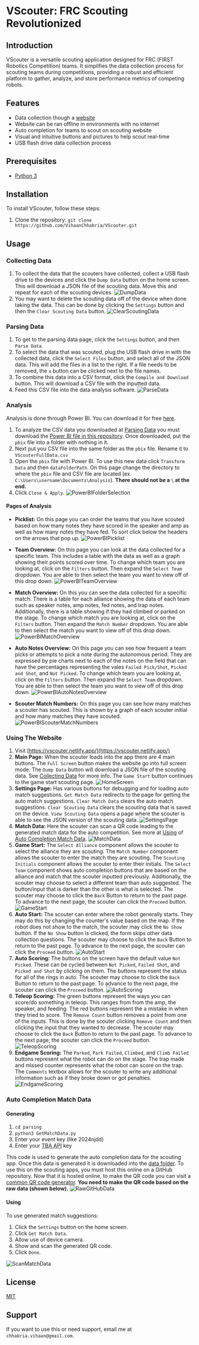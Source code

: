 # VScouter: FRC Scouting Revolutionized

## Introduction

VScouter is a versatile scouting application designed for FRC (FIRST Robotics Competition) teams. It simplifies the data collection process for scouting teams during competitions, providing a robust and efficient platform to gather, analyze, and store performance metrics of competing robots.

## Features

- Data collection though a [website](https://vscouter.netlify.app/)
- Website can be ran offline in environments with no internet
- Auto completion for teams to scout on scouting website
- Visual and intuitive buttons and pictures to help scout real-time
- USB flash drive data collection process

## Prerequisites

- [Python 3](https://www.python.org/downloads/)

## Installation

To install VScouter, follow these steps:

1. Clone the repository: `git clone https://github.com/VihaanChhabria/VScouter.git`

## Usage

### Collecting Data

1. To collect the data that the scouters have collected, collect a USB flash drive to the devices and click the `Dump Data` button on the home screen. This will download a JSON file of the scouting data. Move this and repeat for each of the scouting devices.
   ![DumpData](/readmeimages/DumpData.png)
2. You may want to delete the scouting data off of the device when done taking the data. This can be done by clicking the `Settings` button and then the `Clear Scouting Data` button.
   ![ClearScoutingData](/readmeimages/ClearScoutingData.gif)

### Parsing Data

1. To get to the parsing data page, click the `Settings` button, and then `Parse Data`.
2. To select the data that was scouted, plug the USB flash drive in with the collected data, click the `Select Files` button, and select all of the JSON data. This will add the files in a list to the right. If a file needs to be removed, the `x` button can be clicked next to the file names.
3. To combine this data into a CSV format, click the `Compile and Download` button. This will download a CSV file with the inputted data.
4. Feed this CSV file into the data analysis software.
   ![ParseData](/readmeimages/ParseData.gif)


### Analysis

Analysis is done through Power BI. You can download it for free [here](https://www.microsoft.com/en-us/power-platform/products/power-bi/downloads).

1. To analyze the CSV data you downloaded at [Parsing Data](#parsing-data) you must download the [Power BI file in this repository](/analysis/VScouterAnalysis.pbix). Once downloaded, put the `pbix` file into a folder with nothing in it.
2. Next put you CSV file into the same folder as the `pbix` file. Rename it to `VScouterFullData.csv`
3. Open the `pbix` file with Power BI. To use this new data click `Transform Data` and then `dataFolderPath`. On this page change the directory to where the `pbix` file and CSV file are located (ex. `C:\Users\username\Documents\Analysis`). **There should not be a `\` at the end.**
3. Click `Close & Apply`.
![PowerBIFolderSelection](/readmeimages/PowerBIFolderSelection.gif)

#### Pages of Analysis
- **Picklist:** On this page you can order the teams that you have scouted based on how many notes they have scored in the speaker and amp as well as how many notes they have fed. To sort click below the headers on the arrows that pop up.
![PowerBIPicklist](/readmeimages/PowerBIPicklist.png)

- **Team Overview:** On this page you can look at the data collected for a specific team. This includes a table with the data as well as a graph showing their points scored over time. To change which team you are looking at, click on the `Filters` button. Then expand the `Select Team` dropdown. You are able to then select the team you want to view off of this drop down.
![PowerBITeamOverview](/readmeimages/PowerBITeamOverview.png)

- **Match Overview:** On this you can see the data collected for a specific match. There is a table for  each alliance showing the data of each team such as speaker notes, amp notes, fed notes, and trap notes. Additionally, there is a table showing if they had climbed or parked on the stage. To change which match you are looking at, click on the `Filters` button. Then expand the `Match Number` dropdown. You are able to then select the match you want to view off of this drop down.
![PowerBIMatchOverview](/readmeimages/PowerBIMatchOverview.png)

- **Auto Notes Overview:** On this page you can see how frequent a team picks or attempts to pick a note during the autonomous period. They are expressed by pie charts next to each of the notes on the field that can have the percentages representing the vales `Failed Pick/Shot`, `Picked and Shot`, and `Not Picked`. To change which team you are looking at, click on the `Filters` button. Then expand the `Select Team` dropdown. You are able to then select the team you want to view off of this drop down.
![PowerBIAutoNotesOverview](/readmeimages/PowerBIAutoNotesOverview.png)

- **Scouter Match Numbers:** On this page you can see how many matches a scouter has scouted. This is shown by a graph of each scouter initial and how many matches they have scouted.
![PowerBIScouterMatchNumbers](/readmeimages/PowerBIScouterMatchNumbers.png)

### Using The Website

1. Visit [https://vscouter.netlify.app/](https://vscouter.netlify.app/)
2. **Main Page:** When the scouter loads into the app there are 4 main buttons. The `Full Screen` button makes the website go into full screen mode. The `Dump Data` button will download a JSON file of the scouting data. See [Collecting Data](#collecting-data) for more info. The `Game Start` button continues to the game start scouting page.
   ![HomeScreen](/readmeimages/HomeScreen.png)
3. **Settings Page:** Has various buttons for debugging and for loading auto match suggestions. `Get Match Data` redirects to the page for getting the auto match suggestions. `Clear Match Data` clears the auto match suggestions. `Clear Scouting Data` clears the scouting data that is saved on the device. `View Scouting Data` opens a page where the scouter is able to see the JSON version of the scouting data.
   ![SettingsPage](readmeimages/SettingsPage.png)
4. **Match Data:** Here the scouter can scan a QR code leading to the generated match data for the auto competition. See more at [Using](#using) of [Auto Completion Match Data](#auto-completion-match-data).
   ![MatchData](readmeimages/MatchData.png)
5. **Game Start:** The `Select Alliance` component allows the scouter to select the alliance they are scouting. The `Match Number` component allows the scouter to enter the match they are scouting. The `Scouting Initials` component allows the scouter to enter their initials. The `Select Team` component shows auto completion buttons that are based on the alliance and match that the scouter inputted previously. Additionally, the scouter may choose to select a different team than auto suggested. The button/input that is darker than the other is what is selected. The scouter may choose to click the `Back` Button to return to the past page. To advance to the next page, the scouter can click the `Proceed` button.
   ![GameStart](readmeimages/GameStart.png)
6. **Auto Start:** The scouter can enter where the robot generally starts. They may do this by changing the counter's value based on the map. If the robot does not show to the match, the scouter may click the `No Show` button. If the `No Show` button is clicked, the form skips other data collection questions. The scouter may choose to click the `Back` Button to return to the past page. To advance to the next page, the scouter can click the `Proceed` button.
   ![AutoStart](readmeimages/AutoStart.png)
7. **Auto Scoring:** The buttons on the screen have the default value `Not Picked`. These can be cycled between `Not Picked`, `Failed Shot`, and `Picked and Shot` by clicking on them. The buttons represent the status for all of the rings in auto. The scouter may choose to click the `Back` Button to return to the past page. To advance to the next page, the scouter can click the `Proceed` button.
   ![AutoScoring](readmeimages/AutoScoring.png)
8. **Teleop Scoring:** The green buttons represent the ways you can score/do something in teleop. This ranges from from the amp, the speaker, and feeding. The red buttons represent the a mistake in when they tried to score. The `Remove Count` button removes a point from one of the inputs. This is done by the scouter clicking `Remove Count` and then clicking the input that they wanted to decrease. The scouter may choose to click the `Back` Button to return to the past page. To advance to the next page, the scouter can click the `Proceed` button.
   ![TeleopScoring](readmeimages/TeleopScoring.png)
9. **Endgame Scoring:** The `Parked`, `Park Failed`, `Climbed`, and `Climb Failed` buttons represent what the robot can do on the stage. The trap made and missed counter represents what the robot can score on the trap. The `Comments` textbox allows for the scouter to write any additional information such as if they broke down or got penalties.
   ![EndgameScoring](readmeimages/EndgameScoring.png)

### Auto Completion Match Data

#### **Generating**

1. `cd parsing`
2. `python3 GetMatchData.py`
3. Enter your event key (like 2024njdd)
4. Enter your [TBA API](https://www.thebluealliance.com/apidocs) key

This code is used to generate the auto completion data for the scouting app. Once this data is generated it is downloaded into the [data folder](/data/EventMatches.json). To use this on the scouting apps, you must host this online on a GitHub repository. Now that it is hosted online, to make the QR code you can visit a [common QR code generator](https://getsiimple.com/tools/qr-code-generator/). **You need to make the QR code based on the raw data (shown below).**
![RawGitHubData](readmeimages/RawGitHubData.png)

#### **Using**

To use generated match suggestions:

1. Click the `Settings` button on the home screen.
2. Click `Get Match Data`.
3. Allow use of device camera.
4. Show and scan the generated QR code.
5. Click `Done`.

![ScanMatchData](/readmeimages/ScanMatchData.gif)

## License

[MIT](https://choosealicense.com/licenses/mit/)

## Support

If you want to use this or need support, email me at `chhabria.vihaan@gmail.com`.
